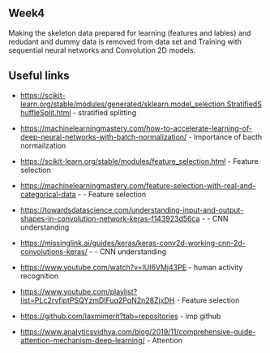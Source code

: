 ## Week4

Making the skeleton data prepared for learning (features and lables) and redudant and dummy data is removed from data set and Training with sequential neural networks and Convolution 2D models.

## Useful links 

- https://scikit-learn.org/stable/modules/generated/sklearn.model_selection.StratifiedShuffleSplit.html  - stratified splitting

- https://machinelearningmastery.com/how-to-accelerate-learning-of-deep-neural-networks-with-batch-normalization/ - Importance of bacth normailzation 

- https://scikit-learn.org/stable/modules/feature_selection.html -  Feature selection

- https://machinelearningmastery.com/feature-selection-with-real-and-categorical-data - -  Feature selection

- https://towardsdatascience.com/understanding-input-and-output-shapes-in-convolution-network-keras-f143923d56ca - - CNN understanding

- https://missinglink.ai/guides/keras/keras-conv2d-working-cnn-2d-convolutions-keras/  - - CNN understanding

- https://www.youtube.com/watch?v=lUI6VMj43PE - human activity recognition

- https://www.youtube.com/playlist?list=PLc2rvfiptPSQYzmDIFuq2PqN2n28ZjxDH - Feature selection

- https://github.com/laxmimerit?tab=repositories - imp github

- https://www.analyticsvidhya.com/blog/2019/11/comprehensive-guide-attention-mechanism-deep-learning/ - Attention


